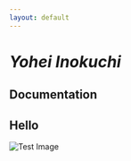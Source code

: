 ```yaml
---
layout: default
---
```


# _Yohei Inokuchi_

## Documentation

## Hello

![Test Image](http://bioclub.org/assets/images/2.BHA_logo_180110_165319.jpg)
